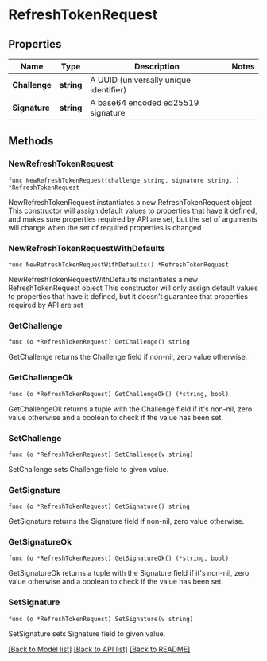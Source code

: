 # RefreshTokenRequest

## Properties

Name | Type | Description | Notes
------------ | ------------- | ------------- | -------------
**Challenge** | **string** | A UUID (universally unique identifier) | 
**Signature** | **string** | A base64 encoded ed25519 signature | 

## Methods

### NewRefreshTokenRequest

`func NewRefreshTokenRequest(challenge string, signature string, ) *RefreshTokenRequest`

NewRefreshTokenRequest instantiates a new RefreshTokenRequest object
This constructor will assign default values to properties that have it defined,
and makes sure properties required by API are set, but the set of arguments
will change when the set of required properties is changed

### NewRefreshTokenRequestWithDefaults

`func NewRefreshTokenRequestWithDefaults() *RefreshTokenRequest`

NewRefreshTokenRequestWithDefaults instantiates a new RefreshTokenRequest object
This constructor will only assign default values to properties that have it defined,
but it doesn't guarantee that properties required by API are set

### GetChallenge

`func (o *RefreshTokenRequest) GetChallenge() string`

GetChallenge returns the Challenge field if non-nil, zero value otherwise.

### GetChallengeOk

`func (o *RefreshTokenRequest) GetChallengeOk() (*string, bool)`

GetChallengeOk returns a tuple with the Challenge field if it's non-nil, zero value otherwise
and a boolean to check if the value has been set.

### SetChallenge

`func (o *RefreshTokenRequest) SetChallenge(v string)`

SetChallenge sets Challenge field to given value.


### GetSignature

`func (o *RefreshTokenRequest) GetSignature() string`

GetSignature returns the Signature field if non-nil, zero value otherwise.

### GetSignatureOk

`func (o *RefreshTokenRequest) GetSignatureOk() (*string, bool)`

GetSignatureOk returns a tuple with the Signature field if it's non-nil, zero value otherwise
and a boolean to check if the value has been set.

### SetSignature

`func (o *RefreshTokenRequest) SetSignature(v string)`

SetSignature sets Signature field to given value.



[[Back to Model list]](../README.md#documentation-for-models) [[Back to API list]](../README.md#documentation-for-api-endpoints) [[Back to README]](../README.md)



